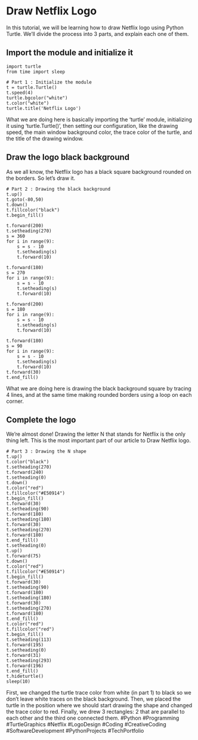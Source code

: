 # Draw Netflix Logo

In this tutorial, we will be learning how to draw Netflix logo using Python Turtle. We’ll divide the process into 3 parts, and explain each one of them.

## Import the module and initialize it

```
import turtle
from time import sleep

# Part 1 : Initialize the module
t = turtle.Turtle()
t.speed(4)
turtle.bgcolor("white")
t.color("white")
turtle.title('Netflix Logo')
```

What we are doing here is basically importing the ‘turtle’ module, initializing it using ‘turtle.Turtle()’, then setting our configuration, like the drawing speed, the main window background color, the trace color of the turtle, and the title of the drawing window.

## Draw the logo black background

As we all know, the Netflix logo has a black square background rounded on the borders. So let’s draw it.

```
# Part 2 : Drawing the black background
t.up()
t.goto(-80,50)
t.down()
t.fillcolor("black")
t.begin_fill()

t.forward(200)
t.setheading(270)
s = 360
for i in range(9):
    s = s - 10
    t.setheading(s)
    t.forward(10)
    
t.forward(180)
s = 270
for i in range(9):
    s = s - 10
    t.setheading(s)
    t.forward(10)

t.forward(200)
s = 180
for i in range(9):
    s = s - 10
    t.setheading(s)
    t.forward(10)

t.forward(180)
s = 90
for i in range(9):
    s = s - 10
    t.setheading(s)
    t.forward(10)
t.forward(30)    
t.end_fill()
```

What we are doing here is drawing the black background square by tracing 4 lines, and at the same time making rounded borders using a loop on each corner.

## Complete the logo

We’re almost done! Drawing the letter N that stands for Netflix is the only thing left. This is the most important part of our article to Draw Netflix logo.

```
# Part 3 : Drawing the N shape
t.up()
t.color("black")
t.setheading(270)
t.forward(240)
t.setheading(0)
t.down()
t.color("red")
t.fillcolor("#E50914")
t.begin_fill()
t.forward(30)
t.setheading(90)
t.forward(180)
t.setheading(180)
t.forward(30)
t.setheading(270)
t.forward(180)
t.end_fill()
t.setheading(0)
t.up()
t.forward(75)
t.down()
t.color("red")
t.fillcolor("#E50914")
t.begin_fill()
t.forward(30)
t.setheading(90)
t.forward(180)
t.setheading(180)
t.forward(30)
t.setheading(270)
t.forward(180)
t.end_fill()
t.color("red")
t.fillcolor("red")
t.begin_fill()
t.setheading(113)
t.forward(195)
t.setheading(0)
t.forward(31)
t.setheading(293)
t.forward(196)
t.end_fill()
t.hideturtle()
sleep(10)
```

First, we changed the turtle trace color from white (in part 1) to black so we don’t leave white traces on the black background. Then, we placed the turtle in the position where we should start drawing the shape and changed the trace color to red. Finally, we drew 3 rectangles: 2 that are parallel to each other and the third one connected them.
#Python #Programming #TurtleGraphics #Netflix #LogoDesign #Coding #CreativeCoding #SoftwareDevelopment #PythonProjects #TechPortfolio

